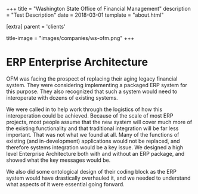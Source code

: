 +++
title = "Washington State Office of Financial Management"
description = "Test Description"
date = 2018-03-01
template = "about.html"

[extra]
parent = 'clients'

title-image = "images/companies/ws-ofm.png"
+++

# ERP Enterprise Architecture

OFM was facing the prospect of replacing their aging legacy financial system. They were considering implementing a packaged ERP system for this purpose. They also recognized that such a system would need to interoperate with dozens of existing systems.

We were called in to help work through the logistics of how this interoperation could be achieved. Because of the scale of most ERP projects, most people assume that the new system will cover much more of the existing functionality and that traditional integration will be far less important. That was not what we found at all. Many of the functions of existing (and in-development) applications would not be replaced, and therefore systems integration would be a key issue. We designed a high level Enterprise Architecture both with and without an ERP package, and showed what the key messages would be.

We also did some ontological design of their coding block as the ERP system would have drastically overhauled it, and we needed to understand what aspects of it were essential going forward.
